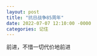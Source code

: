```yaml
---
layout: post
title: "抗日战争85周年"
date: 2022-07-07 12:10:00 -0000
categories: 记住
---
```


前进，不惜一切代价地前进

